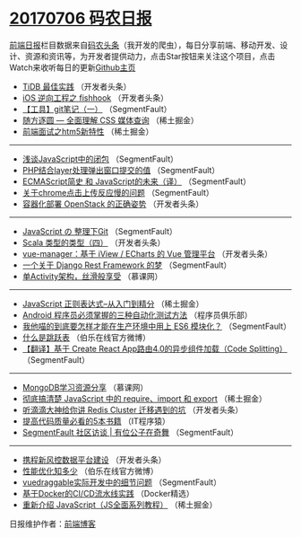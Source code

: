 # [20170706 码农日报](https://toutiao.qdkfweb.cn/date/2017/07/06)

[前端日报](https://qdkfweb.cn/c/news)栏目数据来自[码农头条](https://toutiao.qdkfweb.cn/)（我开发的爬虫），每日分享前端、移动开发、设计、资源和资讯等，为开发者提供动力，点击Star按钮来关注这个项目，点击Watch来收听每日的更新[Github主页](https://github.com/kujian/frontendDaily)
* [TiDB 最佳实践](https://toutiao.qdkfweb.cn/43648.html) （开发者头条）
* [iOS 逆向工程之 fishhook](https://toutiao.qdkfweb.cn/43637.html) （开发者头条）
* [【工具】git笔记（一）](https://toutiao.qdkfweb.cn/43629.html) （SegmentFault）
* [随方逐圆 &#8212; 全面理解 CSS 媒体查询](https://toutiao.qdkfweb.cn/43591.html) （稀土掘金）
* [前端面试之htm5新特性](https://toutiao.qdkfweb.cn/43581.html) （稀土掘金）

***
* [浅谈JavaScript中的闭包](https://toutiao.qdkfweb.cn/43630.html) （SegmentFault）
* [PHP结合layer处理弹出窗口提交的值](https://toutiao.qdkfweb.cn/43620.html) （SegmentFault）
* [ECMAScript简史 和 JavaScript的未来（译）](https://toutiao.qdkfweb.cn/43621.html) （SegmentFault）
* [关于chrome点击上传反应慢的问题](https://toutiao.qdkfweb.cn/43622.html) （SegmentFault）
* [容器化部署 OpenStack 的正确姿势](https://toutiao.qdkfweb.cn/43654.html) （开发者头条）

***
* [JavaScript の 整理下Git](https://toutiao.qdkfweb.cn/43633.html) （SegmentFault）
* [Scala 类型的类型（四）](https://toutiao.qdkfweb.cn/43655.html) （开发者头条）
* [vue-manager：基于 iView / ECharts 的 Vue 管理平台](https://toutiao.qdkfweb.cn/43647.html) （开发者头条）
* [一个关于 Django Rest Framework 的梦](https://toutiao.qdkfweb.cn/43626.html) （SegmentFault）
* [单Activity架构，丝滑般享受](https://toutiao.qdkfweb.cn/43676.html) （慕课网）

***
* [JavaScript 正则表达式&#8211;从入门到精分](https://toutiao.qdkfweb.cn/43588.html) （稀土掘金）
* [Android 程序员必须掌握的三种自动化测试方法](https://toutiao.qdkfweb.cn/43687.html) （程序员俱乐部）
* [我他喵的到底要怎样才能在生产环境中用上 ES6 模块化？](https://toutiao.qdkfweb.cn/43616.html) （SegmentFault）
* [什么是跳跃表](https://toutiao.qdkfweb.cn/43698.html) （伯乐在线官方微博）
* [【翻译】基于 Create React App路由4.0的异步组件加载（Code Splitting）](https://toutiao.qdkfweb.cn/43627.html) （SegmentFault）

***
* [MongoDB学习资源分享](https://toutiao.qdkfweb.cn/43677.html) （慕课网）
* [彻底搞清楚 JavaScript 中的 require、import 和 export](https://toutiao.qdkfweb.cn/43589.html) （稀土掘金）
* [听滴滴大神给你讲 Redis Cluster 迁移遇到的坑](https://toutiao.qdkfweb.cn/43638.html) （开发者头条）
* [提高代码质量必看的5本书籍](https://toutiao.qdkfweb.cn/43688.html) （IT程序猿）
* [SegmentFault 社区访谈 | 有位公子在奇舞](https://toutiao.qdkfweb.cn/43617.html) （SegmentFault）

***
* [携程新风控数据平台建设](https://toutiao.qdkfweb.cn/43649.html) （开发者头条）
* [性能优化知多少](https://toutiao.qdkfweb.cn/43699.html) （伯乐在线官方微博）
* [vuedraggable实际开发中的细节问题](https://toutiao.qdkfweb.cn/43628.html) （SegmentFault）
* [基于Docker的CI/CD流水线实践](https://toutiao.qdkfweb.cn/43678.html) （Docker精选）
* [重新介绍 JavaScript（JS全面系列教程）](https://toutiao.qdkfweb.cn/43590.html) （稀土掘金）

日报维护作者：[前端博客](https://qdkfweb.cn/) 